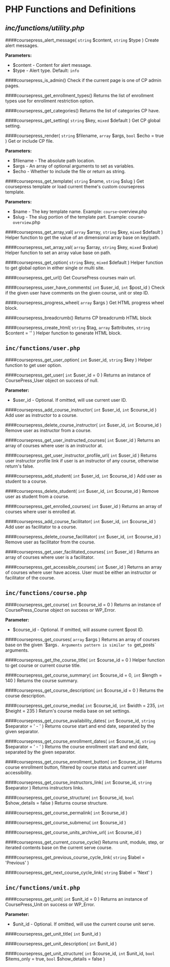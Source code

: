 # PHP Functions and Definitions
***inc/functions/utility.php***
-

####coursepress_alert_message( `string` $content, `string` $type )
Create alert messages.

**Parameters:**
* $content - Content for alert message.
* $type - Alert type. Default: `info`

####coursepress_is_admin()
Check if the current page is one of CP admin pages.

####coursepress_get_enrollment_types()
Returns the list of enrollment types use for enrollment restriction option.

####coursepress_get_categories()
Returns the list of categories CP have.

####coursepress_get_setting( `string` $key, `mixed` $default )
Get CP global setting.

####coursepress_render( `string` $filename, `array` $args, `bool` $echo = true )
Get or include CP file.

**Parameters:**
* $filename - The absolute path location.
* $args - An array of optional arguments to set as variables.
* $echo - Whether to include the file or return as string.

####coursepress_get_template( `string` $name, `string` $slug )
Get coursepress template or load current theme's custom coursepress template.

**Parameters:**
* $name - The key template name. Example: `course`-overview.php
* $slug - The slug portion of the template part. Example: course-`overview`.php

####coursepress_get_array_val( `array` $array, `string` $key, `mixed` $default )
Helper function to get the value of an dimensional array base on key/path.

####coursepress_set_array_val( `array` $array, `string` $key, `mixed` $value)
Helper function to set an array value base on path.

####coursepress_get_option( `string` $key, `mixed` $default )
Helper function to get global option in either single or multi site.

####coursepress_get_url()
Get CoursePress courses main url.

####coursepress_user_have_comments( `int` $user_id, `int` $post_id )
Check if the given user have comments on the given course, unit or step ID.

####coursepress_progress_wheel( `array` $args )
Get HTML progress wheel block.

####coursepress_breadcrumb()
Returns CP breadcrumb HTML block

####coursepress_create_html( `string` $tag, `array` $attributes, `string` $content = '' )
Helper function to generate HTML block.


`inc/functions/user.php`
-

####coursepress_get_user_option( `int` $user_id, `string` $key )
Helper function to get user option.

####coursepress_get_user( `int` $user_id = 0 )
Returns an instance of CoursePress_User object on success of null.

**Parameter:**
* $user_id - Optional. If omitted, will use current user ID.

####coursepress_add_course_instructor( `int` $user_id, `int` $course_id )
Add user as instructor to a course.

####coursepress_delete_course_instructor( `int` $user_id, `int` $course_id )
Remove user as instructor from a course.

####coursepress_get_user_instructed_courses( `int` $user_id )
Returns an array of courses where user is an instructor at.

####coursepress_get_user_instructor_profile_url( `int` $user_id )
Returns user instructor profile link if user is an instructor of any course, otherwise return's false.

####coursepress_add_student( `int` $user_id, `int` $course_id )
Add user as student to a course.

####coursepress_delete_student( `int` $user_id, `int` $course_id )
Remove user as student from a course.

####coursepress_get_enrolled_courses( `int` $user_id )
Returns an array of courses where user is enrolled at.

####coursepress_add_course_facilitator( `int` $user_id, `int` $course_id )
Add user as facilitator to a course.

####coursepress_delete_course_facilitator( `int` $user_id, `int` $course_id )
Remove user as facilitator from the course.

####coursepress_get_user_facilitated_courses( `int` $user_id )
Returns an array of courses where user is a facilitator.

####coursepress_get_accessible_courses( `int` $user_id )
Returns an array of courses where user have access. User must be either an instructor or facilitator of the course.


`inc/functions/course.php`
-

####coursepress_get_course( `int` $course_id = 0 )
Returns an instance of CoursePress_Course object on success or WP_Error.

**Parameter:**
* $course_id - Optional. If omitted, will assume current $post ID.

####coursepress_get_courses( `array` $args )
Returns an array of courses base on the given `$args`. Arguments pattern is similar to `get_posts` arguments.

####coursepress_get_the_course_title( `int` $course_id = 0 )
Helper function to get course or current course title.

####coursepress_get_course_summary( `int` $course_id = 0, `int` $length = 140 )
Returns the course summary.

####coursepress_get_course_description( `int` $course_id = 0 )
Returns the course description.

####coursepress_get_course_media( `int` $course_id, `int` $width = 235, `int` $height = 235 )
Return's course media base on set settings.

####coursepress_get_course_availability_dates( `int` $course_id, `string` $separator = ' - ' )
Returns course start and end date, separated by the given separator.

####coursepress_get_course_enrollment_dates( `int` $course_id, `string` $separator = ' - ' )
Returns the course enrollment start and end date, separated by the given separator.

####coursepress_get_course_enrollment_button( `int` $course_id )
Returns course enrollment button, filtered by course status and current user accessibility.

####coursepress_get_course_instructors_link( `int` $course_id, `string` $separator )
Returns instructors links.

####coursepress_get_course_structure( `int` $course_id, `bool` $show_details = false )
Returns course structure.

####coursepress_get_course_permalink( `int` $course_id )

####coursepress_get_course_submenu( `int` $course_id )

####coursepress_get_course_units_archive_url( `int` $course_id )

####coursepress_get_current_course_cycle()
Returns unit, module, step, or iterated contents base on the current serve course.

####coursepress_get_previous_course_cycle_link( `string` $label = 'Previous' )

####coursepress_get_next_course_cycle_link( `string` $label = 'Next' )


`inc/functions/unit.php`
-

####coursepress_get_unit( `int` $unit_id = 0 )
Returns an instance of CoursePress_Unit on success or WP_Error.

**Parameter:**
* $unit_id - Optional. If omitted, will use the current course unit serve.

####coursepress_get_unit_title( `int` $unit_id )

####coursepress_get_unit_description( `int` $unit_id )

####coursepress_get_unit_structure( `int` $course_id, `int` $unit_id, `bool` $items_only = true, `bool` $show_details = false )